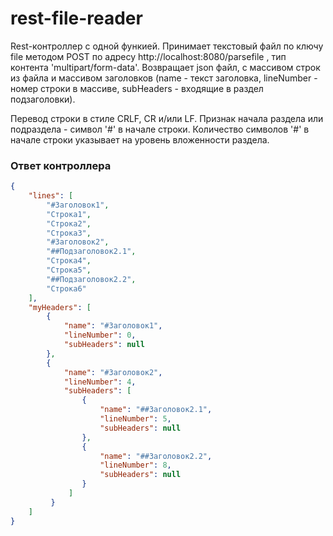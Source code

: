 # rest-file-reader

Rest-контроллер с одной функией. 
Принимает текстовый файл по ключу file методом POST по адресу http://localhost:8080/parsefile , тип контента 'multipart/form-data'.
Возвращает json файл, с массивом строк из файла и массивом заголовков (name - текст заголовка, lineNumber - номер строки в массиве, subHeaders - входящие в раздел подзаголовки).

Перевод строки в стиле CRLF, CR и/или LF. Признак начала раздела или подраздела - символ '#' в начале строки.
Количество символов '#' в начале строки указывает на уровень вложенности раздела.

### Ответ контроллера
```json
{
    "lines": [
        "#Заголовок1",
        "Строка1",
        "Строка2",
        "Строка3",
        "#Заголовок2",
        "##Подзаголовок2.1",
        "Строка4",
        "Строка5",
        "##Подзаголовок2.2",
        "Строка6"
    ],
    "myHeaders": [
        {
            "name": "#Заголовок1",
            "lineNumber": 0,
            "subHeaders": null
        },
        {
            "name": "#Заголовок2",
            "lineNumber": 4,
            "subHeaders": [
                {
                    "name": "##Заголовок2.1",
                    "lineNumber": 5,
                    "subHeaders": null
                },
                {
                    "name": "##Заголовок2.2",
                    "lineNumber": 8,
                    "subHeaders": null
                }
             ]
         }
    ]
}

